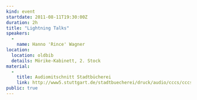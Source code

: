 ```yaml
---
kind: event
startdate: 2011-08-11T19:30:00Z
duration: 2h
title: "Lightning Talks"
speakers:
  -
    name: Hanno 'Rince' Wagner
location:
  location: oldbib
  details: Mörike-Kabinett, 2. Stock
material:
  -
    title: Audiomitschnitt Stadtbücherei
    link: http://www5.stuttgart.de/stadtbuecherei/druck/audio/cccs/cccs_audio.htm#29
public: true
---
```

